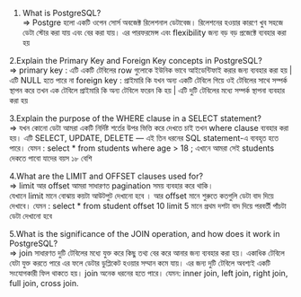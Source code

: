1. What is PostgreSQL?  
=> Postgre হলো একটি ওপেন সোর্স অবজেক্ট রিলেশনাল ডেটাবেজ।
  রিলেশনের হওয়ার কারণে খুব সহজে ডেটা স্টোর করা যায় এবং বের করা যায়।
  এর পারফরমেন্স এবং flexibility জন্য  বড় বড় প্রজেক্টে ব্যবহার করা হয়

2.Explain the Primary Key and Foreign Key concepts in PostgreSQL?  
=> primary key : এটি  একটি টেবিলের row গুলোকে ইউনিক ভাবে আইডেন্টিফাই করার জন্য ব্যবহার করা হয় | এটি NULL হতে পারে না
   foreign key :  প্রাইমারি কি যখন অন্য একটি টেবিলে গিয়ে ওই টেবিলের সাথে  সম্পর্ক স্থাপন করে তখন
   এক টেবিলে প্রাইমারি কি অন্য টেবিলে ফরেন কি হয় | এটি দুটি টেবিলের মধ্যে সম্পর্ক স্থাপনা ব্যবহার করা হয়

3.Explain the purpose of the WHERE clause in a SELECT statement?  
=> যখন কোনো ডেটা আমরা একটি নির্দিষ্ট শর্তের উপর ভিত্তি করে দেখতে চাই তখন where clause ব্যবহার করা হয়।  এটি SELECT, 
   UPDATE, DELETE — এই তিন ধরনের SQL statement-এ ব্যবহৃত হতে পারে।
    যেমন : 
    select * from students  where age > 18 ; 
    এখানে আমরা সেই students দেকতে পাবো যাদের বয়স ১৮ বেশি

4.What are the LIMIT and OFFSET clauses used for?  
=> limit আর offset আমরা সাধারণত pagination  সময় ব্যবহার করে থাকি।  
  যেখানে limit মানে বোঝায় কয়টা আউটপুট দেখানো হবে ।  আর offset মানে 
  শুরুতে কতগুলি ডেটা বাদ দিয়ে দেখাবে।
   যেমন :
   select * from student offset 10 limit 5
   মানে প্রথম দশটা বাদ দিয়ে পরবর্তী পাঁচটা ডেটা দেখানো হবে

5.What is the significance of the JOIN operation, and how does it work in PostgreSQL?  
=> join সাধারণত দুটি টেবিলের মধ্যে যুক্ত করে কিছু তথ্য বের করে আনার জন্য ব্যবহার করা হয়। 
  একাধিক টেবিলে যেটা যুক্ত করতে পারে এর ফলে ডেটার ডুপ্লিকেট হওয়ার সম্মান কমে যায়। 
  এর জন্য দুটি টেবিলে অবশ্যই একটি সংযোগকারী ফিল থাকতে হয়। join অনেক ধরনের হতে পারে। 
    যেমন: 
    inner join,  left join,  right join,  full join,  cross join.
